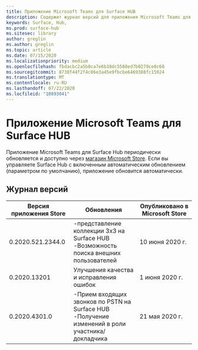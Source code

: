 ```yaml
---
title: Приложение Microsoft Teams для Surface HUB
description: Содержит журнал версий для приложения Microsoft Teams для Surface HUB
keywords: Surface, Hub,
ms.prod: surface-hub
ms.sitesec: library
author: greglin
ms.author: greglin
ms.topic: article
ms.date: 07/15/2020
ms.localizationpriority: medium
ms.openlocfilehash: fbdacbc2a5b0ca7e6b38dc5588ed7b0279ce0c68
ms.sourcegitcommit: 8738f44f2f4c86e3a45e9fbcbe6469388fc15924
ms.translationtype: MT
ms.contentlocale: ru-RU
ms.lasthandoff: 07/22/2020
ms.locfileid: "10893041"
---
```

# Приложение Microsoft Teams для Surface HUB 

Приложение Microsoft Teams для Surface Hub периодически обновляется и доступно через [магазин Microsoft Store](https://www.microsoft.com/store/apps/windows). Если вы управляете Surface Hub с включенным автоматическим обновлением (параметром по умолчанию), приложение обновится автоматически.
 

## Журнал версий
| Версия приложения Store | Обновления                                                                                         | Опубликовано в Microsoft Store |
| --------------------- | --------------------------------------------------------------------------------------------------- | -------------------------------- |
| 0.2020.521.2344.0         | -представление коллекции 3x3 на Surface HUB<br>-Возможность поиска внешних пользователей                         | 10 июня 2020 г.<br>            |
| 0.2020.13201          | Улучшения качества и исправления ошибок                                                                | 1 июня 2020 г.<br>          |
| 0.2020.4301.0         | -Прием входящих звонков по PSTN на Surface HUB<br>-Получение изменений в роли участника/докладчика            | 21 мая 2020 г.                     |
